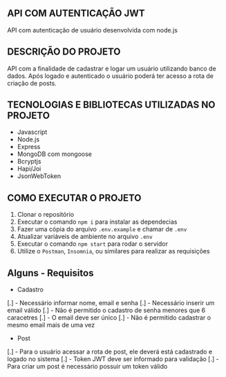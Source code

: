 ## API COM AUTENTICAÇÃO JWT
API com autenticação de usuário desenvolvida com node.js 


## DESCRIÇÃO DO PROJETO
API com a finalidade de cadastrar e logar um usuário utilizando banco de dados. Após logado e autenticado o usuário poderá ter acesso a rota de criação de posts.

## TECNOLOGIAS E BIBLIOTECAS UTILIZADAS NO PROJETO

- Javascript
- Node.js
- Express
- MongoDB com mongoose
- Bcryptjs
- Hapi/Joi
- JsonWebToken 

## COMO EXECUTAR O PROJETO

1. Clonar o repositório
1. Executar o comando  `npm i`  para instalar as dependecias
1. Fazer uma cópia do arquivo `.env.example` e chamar de `.env`
1. Atualizar variáveis de ambiente no arquivo `.env`
1. Executar o comando `npm start` para rodar o servidor
1. Utilize o `Postman`, `Insomnia`, ou similares para realizar as requisições


## Alguns - Requisitos

- Cadastro

[.] - Necessário informar nome, email e senha
[.] - Necessário inserir um email válido
[.] - Não é permitido o cadastro de senha menores que 6 caracetres
[.] - O email deve ser único
[.] - Não é permitido cadastrar o mesmo email mais de uma vez


- Post 

[.] - Para o usuário acessar a rota de post, ele deverá está cadastrado e logado no sistema
[.] - Token JWT deve ser informado para validação
[.] - Para criar um post é necessário possuir um token válido